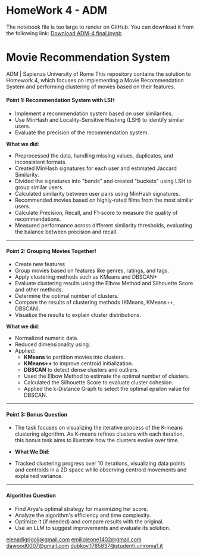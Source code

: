 # **HomeWork 4 - ADM**

The notebook file is too large to render on GitHub. You can download it from the following link:
[Download ADM-4 final.ipynb](https://drive.google.com/file/d/ID_DEL_FILE/view?usp=sharing)
# **Movie Recommendation System**
ADM | Sapienza University of Rome
This repository contains the solution to Homework 4, which focuses on implementing a Movie Recommendation System and performing clustering of movies based on their features.

#### **Point 1: Recommendation System with LSH**
- Implement a recommendation system based on user similarities.
- Use MinHash and Locality-Sensitive Hashing (LSH) to identify similar users.
- Evaluate the precision of the recommendation system.
  
**What we did**:
- Preprocessed the data, handling missing values, duplicates, and inconsistent formats.
- Created MinHash signatures for each user and estimated Jaccard Similarity.
- Divided the signatures into "bands" and created "buckets" using LSH to group similar users.
- Calculated similarity between user pairs using MinHash signatures.
- Recommended movies based on highly-rated films from the most similar users.
- Calculate Precision, Recall, and F1-score to measure the quality of recommendations.
- Measured performance across different similarity thresholds, evaluating the balance between precision and recall.

---

#### **Point 2: Grouping Movies Together!**
- Create new features
- Group movies based on features like genres, ratings, and tags.
- Apply clustering methods such as KMeans and DBSCAN+
- Evaluate clustering results using the Elbow Method and Silhouette Score and other methods.
-  Determine the optimal number of clusters.
- Compare the results of clustering methods (KMeans, KMeans++, DBSCAN).
- Visualize the results to explain cluster distributions.

**What we did**:
- Normalized numeric data.
- Reduced dimensionality using.
- Applied:
  - **KMeans** to partition movies into clusters.
  - **KMeans++** to improve centroid initialization.
  - **DBSCAN** to detect dense clusters and outliers.
  -  Used the Elbow Method to estimate the optimal number of clusters.
  - Calculated the Silhouette Score to evaluate cluster cohesion.
  - Applied the k-Distance Graph to select the optimal epsilon value for DBSCAN.


---
#### **Point 3: Bonus Question**
- The task focuses on visualizing the iterative process of the K-means clustering algorithm. As K-means refines clusters with each iteration, this bonus task aims to illustrate how the clusters evolve over time.

- **What We Did**:
- Tracked clustering progress over 10 iterations, visualizing data points and centroids in a 2D space while observing centroid movements and explained variance.
 

---

#### **Algorithm Question**

- Find Arya's optimal strategy for maximizing her score.
- Analyze the algorithm's efficiency and time complexity.
- Optimize it (if needed) and compare results with the original.
- Use an LLM to suggest improvements and evaluate its solution.

elenadigrigoli@gmail.com
emilioleone1402@gmail.com
dawood0007@gmail.com
dubkov.1785837@studenti.uniroma1.it


